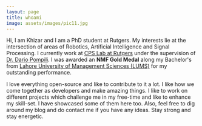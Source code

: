 ```yaml
---
layout: page
title: whoami
image: assets/images/pic11.jpg
---
```


Hi, I am Khizar and I am a PhD student at Rutgers. My interests lie at the intersection of areas of Robotics, Artificial Intelligence and Signal Processing. I currently work at [CPS Lab at Rutgers](https://www.ece.rutgers.edu/~cps/) under the supervision of [Dr. Dario Pompili](https://www.ece.rutgers.edu/~cps/people/pompili/). I was awarded an **NMF Gold Medal** along my Bachelor's from [Lahore University of Management Sciences (LUMS)](https://www.lums.edu.pk) for my outstanding performance.  

I love everything open-source and like to contribute to it a lot. I like how we come together as developers and make amazing things. I like to work on different projects which challenge me in my free-time and like to enhance my skill-set. I have showcased some of them here too. Also, feel free to dig around my blog and do contact me if you have any ideas. Stay strong and stay energetic. 